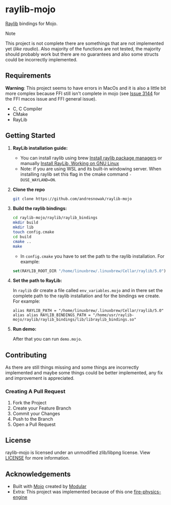 # raylib-mojo

[Raylib](https://github.com/raysan5/raylib) bindings for Mojo.

> [!NOTE]  
> This project is not complete there are somethings that are not implemented yet (_like raudio_). Also majority of the functions are not tested, the majority should probably work but there are no guarantees and also some structs could be incorrectly implemented.


## Requirements

**Warning**: This project seems to have errors in MacOs and it is also a little bit more complex because FFI still isn't complete in mojo (see [Issue 3144](https://github.com/modularml/mojo/issues/3144) for the FFI macos issue and FFI general issue).
- C, C Compiler
- CMake
- RayLib



## Getting Started

1. **RayLib installation guide:** 
    - You can install raylib using brew [Install raylib package managers](https://github.com/raysan5/raylib/issues/613) or manually [Install RayLib, Working on GNU Linux](https://github.com/raysan5/raylib/wiki/Working-on-GNU-Linux)
    - Note: if you are using WSL and its built-in windowing server. When installing raylib set this flag in the cmake command `-DUSE_WAYLAND=ON`.
2. **Clone the repo**
    ```sh
    git clone https://github.com/andresnowak/raylib-mojo
    ```
3. **Build the raylib bindings:**
    ```sh
    cd raylib-mojo/raylib/raylib_bindings
    mkdir build
    mkdir lib
    touch config.cmake
    cd build
    cmake ..
    make
    ```
    - In `config.cmake` you have to set the path to the raylib installation. For example:
    ```cmake
    set(RAYLIB_ROOT_DIR "/home/linuxbrew/.linuxbrew/Cellar/raylib/5.0")
    ```
4. **Set the path to RayLib:**

    In `raylib` dir create a file called `env_variables.mojo` and in there set the complete path to the raylib installation and for the bindings we create. For example:
    ```mojo
    alias RAYLIB_PATH = "/home/linuxbrew/.linuxbrew/Cellar/raylib/5.0"
    alias alias RAYLIB_BINDINGS_PATH = "/home/usr/raylib-mojo/raylib/raylib_bindings/lib/libraylib_bindings.so"
    ```

5. **Run demo:**

    After that you can run `demo.mojo`.

## Contributing
  
As there are still things missing and some things are incorrectly implemented and maybe some things could be better implemented, any fix and improvement is appreciated.

### Creating A Pull Request

1. Fork the Project
2. Create your Feature Branch
3. Commit your Changes
4. Push to the Branch
5. Open a Pull Request

## License

raylib-mojo is licensed under an unmodified zlib/libpng license. View [LICENSE](https://github.com/andresnowak/raylib-mojo/blob/main/LICENSE.txt) for more information.


## Acknowledgements
- Built with [Mojo](https://github.com/modularml/mojo) created by [Modular](https://github.com/modularml)
- Extra: This project was implemented because of this one [fire-physics-engine](https://github.com/RyanLeber/fire-physics-engine)
